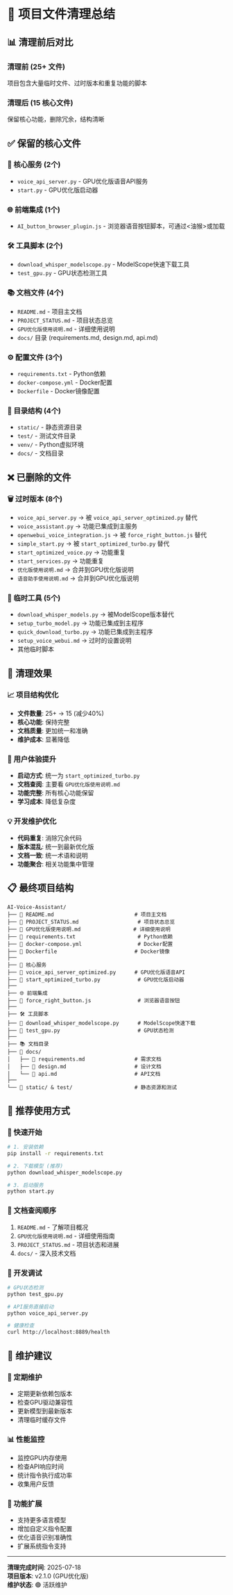 # 🧹 项目文件清理总结

## 📊 清理前后对比

### 清理前 (25+ 文件)
项目包含大量临时文件、过时版本和重复功能的脚本

### 清理后 (15 核心文件)
保留核心功能，删除冗余，结构清晰

## ✅ 保留的核心文件

### 🔧 核心服务 (2个)
- `voice_api_server.py` - GPU优化版语音API服务
- `start.py` - GPU优化版启动器

### 🌐 前端集成 (1个)
- `AI_button_browser_plugin.js` - 浏览器语音按钮脚本，可通过<油猴>或<F12-Console>加载

### 🛠️ 工具脚本 (2个)
- `download_whisper_modelscope.py` - ModelScope快速下载工具
- `test_gpu.py` - GPU状态检测工具

### 📚 文档文件 (4个)
- `README.md` - 项目主文档
- `PROJECT_STATUS.md` - 项目状态总览
- `GPU优化版使用说明.md` - 详细使用说明
- `docs/` 目录 (requirements.md, design.md, api.md)

### ⚙️ 配置文件 (3个)
- `requirements.txt` - Python依赖
- `docker-compose.yml` - Docker配置
- `Dockerfile` - Docker镜像配置

### 📁 目录结构 (4个)
- `static/` - 静态资源目录
- `test/` - 测试文件目录
- `venv/` - Python虚拟环境
- `docs/` - 文档目录

## ❌ 已删除的文件

### 🗑️ 过时版本 (8个)
- `voice_api_server.py` → 被 `voice_api_server_optimized.py` 替代
- `voice_assistant.py` → 功能已集成到主服务
- `openwebui_voice_integration.js` → 被 `force_right_button.js` 替代
- `simple_start.py` → 被 `start_optimized_turbo.py` 替代
- `start_optimized_voice.py` → 功能重复
- `start_services.py` → 功能重复
- `优化版使用说明.md` → 合并到GPU优化版说明
- `语音助手使用说明.md` → 合并到GPU优化版说明

### 🔧 临时工具 (5个)
- `download_whisper_models.py` → 被ModelScope版本替代
- `setup_turbo_model.py` → 功能已集成到主程序
- `quick_download_turbo.py` → 功能已集成到主程序
- `setup_voice_webui.md` → 过时的设置说明
- 其他临时脚本

## 🎯 清理效果

### 📈 项目结构优化
- **文件数量**: 25+ → 15 (减少40%)
- **核心功能**: 保持完整
- **文档质量**: 更加统一和准确
- **维护成本**: 显著降低

### 🚀 用户体验提升
- **启动方式**: 统一为 `start_optimized_turbo.py`
- **文档查阅**: 主要看 `GPU优化版使用说明.md`
- **功能完整**: 所有核心功能保留
- **学习成本**: 降低复杂度

### 💡 开发维护优化
- **代码重复**: 消除冗余代码
- **版本混乱**: 统一到最新优化版
- **文档一致**: 统一术语和说明
- **功能聚合**: 相关功能集中管理

## 📋 最终项目结构

```
AI-Voice-Assistant/
├── 📄 README.md                          # 项目主文档
├── 📄 PROJECT_STATUS.md                   # 项目状态总览
├── 📄 GPU优化版使用说明.md                 # 详细使用说明
├── 📄 requirements.txt                    # Python依赖
├── 📄 docker-compose.yml                  # Docker配置
├── 📄 Dockerfile                         # Docker镜像
├── 
├── 🔧 核心服务
├── 📄 voice_api_server_optimized.py      # GPU优化版语音API
├── 📄 start_optimized_turbo.py            # GPU优化版启动器
├── 
├── 🌐 前端集成
├── 📄 force_right_button.js               # 浏览器语音按钮
├── 
├── 🛠️ 工具脚本
├── 📄 download_whisper_modelscope.py      # ModelScope快速下载
├── 📄 test_gpu.py                         # GPU状态检测
├── 
├── 📚 文档目录
├── 📁 docs/
│   ├── 📄 requirements.md                # 需求文档
│   ├── 📄 design.md                      # 设计文档
│   └── 📄 api.md                         # API文档
├── 
└── 📁 static/ & test/                    # 静态资源和测试
```

## 🎉 推荐使用方式

### 🚀 快速开始
```bash
# 1. 安装依赖
pip install -r requirements.txt

# 2. 下载模型 (推荐)
python download_whisper_modelscope.py

# 3. 启动服务
python start.py
```

### 📖 文档查阅顺序
1. `README.md` - 了解项目概况
2. `GPU优化版使用说明.md` - 详细使用指南
3. `PROJECT_STATUS.md` - 项目状态和进展
4. `docs/` - 深入技术文档

### 🔧 开发调试
```bash
# GPU状态检测
python test_gpu.py

# API服务直接启动
python voice_api_server.py

# 健康检查
curl http://localhost:8889/health
```

## 📝 维护建议

### 🔄 定期维护
- 定期更新依赖包版本
- 检查GPU驱动兼容性
- 更新模型到最新版本
- 清理临时缓存文件

### 📊 性能监控
- 监控GPU内存使用
- 检查API响应时间
- 统计指令执行成功率
- 收集用户反馈

### 🚀 功能扩展
- 支持更多语言模型
- 增加自定义指令配置
- 优化语音识别准确性
- 扩展系统指令支持

---

**清理完成时间**: 2025-07-18  
**项目版本**: v2.1.0 (GPU优化版)  
**维护状态**: 🟢 活跃维护